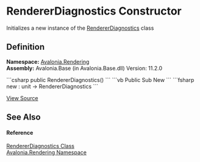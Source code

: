 # RendererDiagnostics Constructor


Initializes a new instance of the <a href="T_Avalonia_Rendering_RendererDiagnostics">RendererDiagnostics</a> class



## Definition
**Namespace:** <a href="N_Avalonia_Rendering">Avalonia.Rendering</a>  
**Assembly:** Avalonia.Base (in Avalonia.Base.dll) Version: 11.2.0

<Tabs groupId="api-code-preview">
<TabItem value="csharp" label="C#">
```csharp
public RendererDiagnostics()
```
</TabItem>
<TabItem value="vb" label="VB">
```vb
Public Sub New
```
</TabItem>
<TabItem value="fsharp" label="F#">
```fsharp
new : unit -> RendererDiagnostics
```
</TabItem>
</Tabs>



<a href="https://github.com/AvaloniaUI/Avalonia/tree/master/src/Avalonia.Base/Rendering/RendererDiagnostics.cs" title="View the source code">View Source</a>



## See Also


#### Reference
<a href="T_Avalonia_Rendering_RendererDiagnostics">RendererDiagnostics Class</a>  
<a href="N_Avalonia_Rendering">Avalonia.Rendering Namespace</a>  
